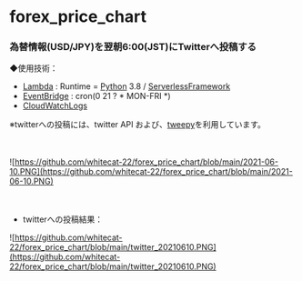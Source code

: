 # forex_price_chart

### 為替情報(USD/JPY)を翌朝6:00(JST)にTwitterへ投稿する

◆使用技術：

- [Lambda](https://aws.amazon.com/jp/lambda/?nc2=h_ql_prod_fs_lbd) : Runtime = [Python](https://www.python.org/) 3.8 / [ServerlessFramework](https://app.serverless.com/)
- [EventBridge](https://aws.amazon.com/jp/eventbridge/?nc2=h_ql_prod_serv_eb) : cron(0 21 ? * MON-FRI *)
- [CloudWatchLogs](https://aws.amazon.com/jp/cloudwatch/?nc2=h_ql_prod_mg_cw)

※twitterへの投稿には、twitter API および、[tweepy](https://www.tweepy.org/)を利用しています。

　

![https://github.com/whitecat-22/forex_price_chart/blob/main/2021-06-10.PNG](https://github.com/whitecat-22/forex_price_chart/blob/main/2021-06-10.PNG)

　

- twitterへの投稿結果：

![https://github.com/whitecat-22/forex_price_chart/blob/main/twitter_20210610.PNG](https://github.com/whitecat-22/forex_price_chart/blob/main/twitter_20210610.PNG)
